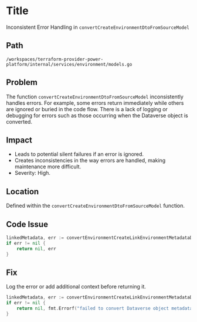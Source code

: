 # Title

Inconsistent Error Handling in `convertCreateEnvironmentDtoFromSourceModel`

## Path

`/workspaces/terraform-provider-power-platform/internal/services/environment/models.go`

## Problem

The function `convertCreateEnvironmentDtoFromSourceModel` inconsistently handles errors. For example, some errors return immediately while others are ignored or buried in the code flow. There is a lack of logging or debugging for errors such as those occurring when the Dataverse object is converted.

## Impact

- Leads to potential silent failures if an error is ignored.
- Creates inconsistencies in the way errors are handled, making maintenance more difficult.
- Severity: High.

## Location

Defined within the `convertCreateEnvironmentDtoFromSourceModel` function.

## Code Issue

```go
linkedMetadata, err := convertEnvironmentCreateLinkEnvironmentMetadataDtoFromDataverseSourceModel(ctx, environmentSource.Dataverse)
if err != nil {
	return nil, err
}
```

## Fix

Log the error or add additional context before returning it.

```go
linkedMetadata, err := convertEnvironmentCreateLinkEnvironmentMetadataDtoFromDataverseSourceModel(ctx, environmentSource.Dataverse)
if err != nil {
	return nil, fmt.Errorf("failed to convert Dataverse object metadata: %v", err)
}
```